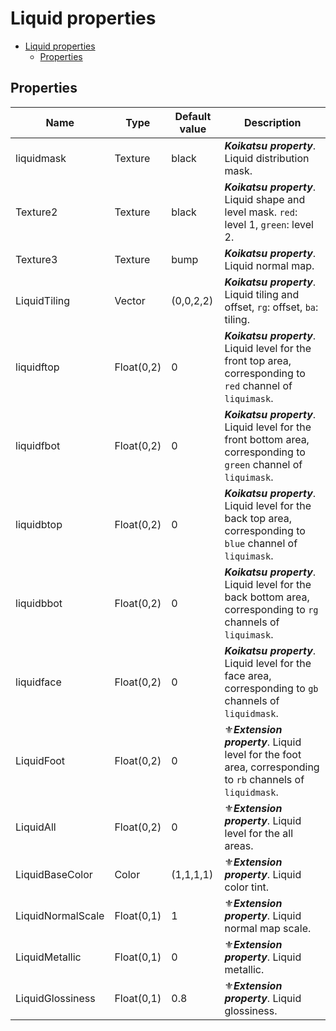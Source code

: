 # Liquid properties

- [Liquid properties](#liquid-properties)
  - [Properties](#properties)

## Properties
| Name              | Type       | Default value | Description                                                                                                       |
| ----------------- | ---------- | ------------- | ----------------------------------------------------------------------------------------------------------------- |
| liquidmask        | Texture    | black         | ***Koikatsu property***. Liquid distribution mask.                                                                |
| Texture2          | Texture    | black         | ***Koikatsu property***. Liquid shape and level mask. `red`: level 1, `green`: level 2.                           |
| Texture3          | Texture    | bump          | ***Koikatsu property***. Liquid normal map.                                                                       |
| LiquidTiling      | Vector     | (0,0,2,2)     | ***Koikatsu property***. Liquid tiling and offset, `rg`: offset, `ba`: tiling.                                    |
| liquidftop        | Float(0,2) | 0             | ***Koikatsu property***. Liquid level for the front top area, corresponding to `red` channel of `liquimask`.      |
| liquidfbot        | Float(0,2) | 0             | ***Koikatsu property***. Liquid level for the front bottom area, corresponding to `green` channel of `liquimask`. |
| liquidbtop        | Float(0,2) | 0             | ***Koikatsu property***. Liquid level for the back top area, corresponding to `blue` channel of `liquimask`.      |
| liquidbbot        | Float(0,2) | 0             | ***Koikatsu property***. Liquid level for the back bottom area, corresponding to `rg` channels of `liquimask`.    |
| liquidface        | Float(0,2) | 0             | ***Koikatsu property***. Liquid level for the face area, corresponding to `gb` channels of `liquidmask`.          |
| LiquidFoot        | Float(0,2) | 0             | ⚜️***Extension property***. Liquid level for the foot area, corresponding to `rb` channels of `liquidmask`.        |
| LiquidAll         | Float(0,2) | 0             | ⚜️***Extension property***. Liquid level for the all areas.                                                        |
| LiquidBaseColor   | Color      | (1,1,1,1)     | ⚜️***Extension property***. Liquid color tint.                                                                     |
| LiquidNormalScale | Float(0,1) | 1             | ⚜️***Extension property***. Liquid normal map scale.                                                               |
| LiquidMetallic    | Float(0,1) | 0             | ⚜️***Extension property***. Liquid metallic.                                                                       |
| LiquidGlossiness  | Float(0,1) | 0.8           | ⚜️***Extension property***. Liquid glossiness.                                                                     |